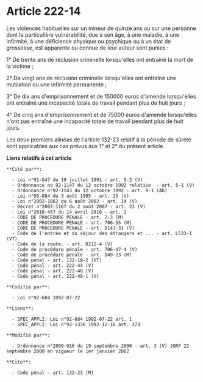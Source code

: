 # Article 222-14

Les violences habituelles sur un mineur de quinze ans ou sur une personne dont la particulière vulnérabilité, due à son âge,
à une maladie, à une infirmité, à une déficience physique ou psychique ou à un état de grossesse, est apparente ou connue de
leur auteur sont punies :

1° De trente ans de réclusion criminelle lorsqu'elles ont entraîné la mort de la victime ;

2° De vingt ans de réclusion criminelle lorsqu'elles ont entraîné une mutilation ou une infirmité permanente ;

3° De dix ans d'emprisonnement et de 150000 euros d'amende lorsqu'elles ont entraîné une incapacité totale de travail pendant
plus de huit jours ;

4° De cinq ans d'emprisonnement et de 75000 euros d'amende lorsqu'elles n'ont pas entraîné une incapacité totale de travail
pendant plus de huit jours.

Les deux premiers alinéas de l'article 132-23 relatif à la période de sûreté sont applicables aux cas prévus aux 1° et 2° du
présent article.

**Liens relatifs à cet article**

	**Cité par**:

	  - Loi n°91-647 du 10 juillet 1991 - art. 9-2 (V)
	  - Ordonnance no 92-1147 du 12 octobre 1992 relative  - art. 5-1 (V)
	  - Ordonnance n°92-1143 du 12 octobre 1992 - art. 9-1 (Ab)
	  - Loi n°95-884 du 3 août 1995 - art. 25 (V)
	  - Loi n°2002-1062 du 6 août 2002 - art. 14 (V)
	  - Décret n°2007-1167 du 2 août 2007 - art. 23 (V)
	  - Loi n°2016-457 du 14 avril 2016 - art. 1
	  - CODE DE PROCEDURE PENALE - art. 2-3 (M)
	  - CODE DE PROCEDURE PENALE - art. 706-55 (M)
	  - CODE DE PROCEDURE PENALE - art. D147-31 (V)
	  - Code de l'entrée et du séjour des étrangers et ... - art. L533-1 (VT)
	  - Code de la route. - art. R212-4 (V)
	  - Code de procédure pénale - art. 706-47-4 (V)
	  - Code de procédure pénale - art. D49-23 (M)
	  - Code pénal - art. 132-19-2 (VT)
	  - Code pénal - art. 222-44 (V)
	  - Code pénal - art. 222-48 (V)
	  - Code pénal - art. 222-48-1 (V)

	**Codifié par**:

	  - Loi n°92-684 1992-07-22

	**Liens**:

	  - SPEC_APPLI: Loi n°92-684 1992-07-22 art. 1
	  - SPEC_APPLI: Loi n°92-1336 1992-12-16 art. 373

	**Modifié par**:

	  - Ordonnance n°2000-916 du 19 septembre 2000 - art. 3 (V) JORF 22 septembre 2000 en vigueur le 1er janvier 2002

	**Cite**:

	  - Code pénal - art. 132-23 (M)
